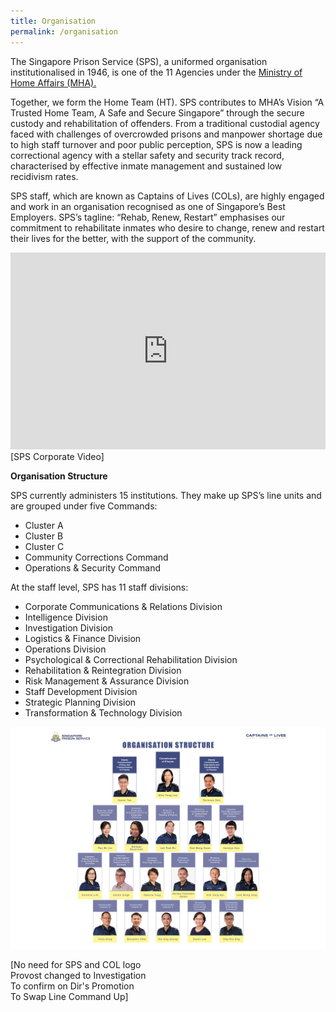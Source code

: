 ```yaml
---
title: Organisation
permalink: /organisation
---
```

The Singapore Prison Service (SPS), a uniformed organisation institutionalised in 1946, is one of the 11 Agencies under the [Ministry of Home Affairs (MHA).](www.mha.gov.sg)

Together, we form the Home Team (HT). SPS contributes to MHA’s Vision “A Trusted Home Team, A Safe and Secure Singapore” through the secure custody and rehabilitation of offenders. 
From a traditional custodial agency faced with challenges of overcrowded prisons and manpower shortage due to high staff turnover and poor public perception, SPS is now a leading correctional agency with a stellar safety and security track record, characterised by effective inmate management and sustained low recidivism rates. 

SPS staff, which are known as Captains of Lives (COLs), are highly engaged and work in an organisation recognised as one of Singapore’s Best Employers. 
SPS’s tagline: “Rehab, Renew, Restart” emphasises our commitment to rehabilitate inmates who desire to change, renew and restart their lives for the better, with the support of the community.

<iframe title="YouTube video player" src="https://www.youtube.com/embed/videoseries?list=PLFdgCNYrla0y5X1I7r6YAeWuu2Z-x1_JL" width="100%" height="315" frameborder="0" allowfullscreen="allowfullscreen"></iframe>
[SPS Corporate Video]

**Organisation Structure**

SPS currently administers 15 institutions. They make up SPS’s line units and are grouped under five Commands:
* Cluster A  
* Cluster B
* Cluster C 
* Community Corrections Command
* Operations & Security Command 

At the staff level, SPS has 11 staff divisions: 
* Corporate Communications & Relations Division
* Intelligence Division
* Investigation Division
* Logistics & Finance Division 
* Operations Division
* Psychological & Correctional Rehabilitation Division
* Rehabilitation & Reintegration Division
* Risk Management & Assurance Division
* Staff Development Division
* Strategic Planning Division
* Transformation & Technology Division

![](/images/About%20Us/Directorates%202021.jpg)

[No need for SPS and COL logo
<br>Provost changed to Investigation<br>
To confirm on Dir's Promotion<br>
To Swap Line Command Up]